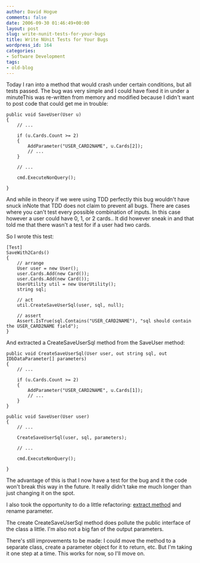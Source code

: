```yaml
---
author: David Hogue
comments: false
date: 2006-09-30 01:46:49+00:00
layout: post
slug: write-nunit-tests-for-your-bugs
title: Write NUnit Tests for Your Bugs
wordpress_id: 164
categories:
- Software Development
tags:
- old-blog
---
```


Today I ran into a method that would crash under certain conditions, but all tests passed.  The bug was very simple and I could have fixed it in under a minuteThis was re-written from memory and modified because I didn't want to post code that could get me in trouble:


    
    public void SaveUser(User u)
    {
        // ...
    
        if (u.Cards.Count >= 2)
        {
            AddParameter("USER_CARD2NAME", u.Cards[2]);
            // ...
        }
    
        // ...
    
        cmd.ExecuteNonQuery();
    
    }



And while in theory if we were using TDD perfectly this bug wouldn't have snuck inNote that TDD does not claim to prevent all bugs.  There are cases where you can't test every possible combination of inputs.  In this case however a user could have 0, 1, or 2 cards..  It did however sneak in and that told me that there wasn't a test for if a user had two cards.

So I wrote this test:


    
    [Test]
    SaveWith2Cards()
    {
        // arrange
        User user = new User();
        user.Cards.Add(new Card());
        user.Cards.Add(new Card());
        UserUtility util = new UserUtility();
        string sql;
    
        // act
        util.CreateSaveUserSql(user, sql, null);
    
        // assert
        Assert.IsTrue(sql.Contains("USER_CARD2NAME"), "sql should contain the USER_CARD2NAME field");
    }



And extracted a CreateSaveUserSql method from the SaveUser method:


    
    public void CreateSaveUserSql(User user, out string sql, out IDbDataParameter[] parameters)
    {
        // ...
    
        if (u.Cards.Count >= 2)
        {
            AddParameter("USER_CARD2NAME", u.Cards[1]);
            // ...
        }
    }
    
    public void SaveUser(User user)
    {
        // ...
    
        CreateSaveUserSql(user, sql, parameters);
    
        // ...
    
        cmd.ExecuteNonQuery();
    
    }



The advantage of this is that I now have a test for the bug and it the code won't break this way in the future.  It really didn't take me much longer than just changing it on the spot.

I also took the opportunity to do a little refactoring: [extract method](http://www.refactoring.com/catalog/extractMethod.html) and rename parameter.

The create CreateSaveUserSql method does pollute the public interface of the class a little.  I'm also not a big fan of the output parameters.

There's still improvements to be made:  I could move the method to a separate class, create a parameter object for it to return, etc.  But I'm taking it one step at a time.  This works for now, so I'll move on.
